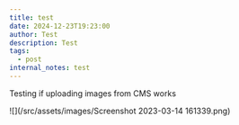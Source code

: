 ```yaml
---
title: test
date: 2024-12-23T19:23:00
author: Test
description: Test
tags:
  - post
internal_notes: test
---
```

Testing if uploading images from CMS works

![](/src/assets/images/Screenshot 2023-03-14 161339.png)

